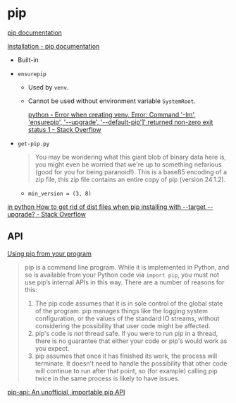 # pip
[pip documentation](https://pip.pypa.io/en/stable/)

[Installation - pip documentation](https://pip.pypa.io/en/stable/installation/)
- Built-in

- `ensurepip`
  - Used by `venv`.
  - Cannot be used without environment variable `SystemRoot`.

    [python - Error when creating venv, Error: Command '-Im', 'ensurepip', '--upgrade', '--default-pip'\]' returned non-zero exit status 1 - Stack Overflow](https://stackoverflow.com/questions/69594088/error-when-creating-venv-error-command-im-ensurepip-upgrade-def)

- `get-pip.py`

  > You may be wondering what this giant blob of binary data here is, you might even be worried that we're up to something nefarious (good for you for being paranoid!). This is a base85 encoding of a zip file, this zip file contains an entire copy of pip (version 24.1.2).

  - `min_version = (3, 8)`

[in python How to get rid of dist files when pip installing with --target --upgrade? - Stack Overflow](https://stackoverflow.com/questions/70289303/in-python-how-to-get-rid-of-dist-files-when-pip-installing-with-target-upgra)

## API
[Using pip from your program](https://pip.pypa.io/en/latest/user_guide/#using-pip-from-your-program)

> pip is a command line program. While it is implemented in Python, and so is available from your Python code via `import pip`, you must not use pip’s internal APIs in this way. There are a number of reasons for this:
> 1. The pip code assumes that it is in sole control of the global state of the program. pip manages things like the logging system configuration, or the values of the standard IO streams, without considering the possibility that user code might be affected.
> 2. pip's code is *not* thread safe. If you were to run pip in a thread, there is no guarantee that either your code or pip's would work as you expect.
> 3. pip assumes that once it has finished its work, the process will terminate. It doesn't need to handle the possibility that other code will continue to run after that point, so (for example) calling pip twice in the same process is likely to have issues.

[pip-api: An unofficial, importable pip API](https://github.com/di/pip-api)
